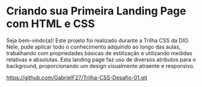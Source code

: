 # Criando sua Primeira Landing Page com HTML e CSS
Seja bem-vindo(a)! Este projeto foi realizado durante a Trilha CSS da DIO. Nele, pude aplicar todo o conhecimento adquirido ao longo das aulas, trabalhando com propriedades básicas de estilização e utilizando medidas relativas e absolutas. Esta landing page faz uso de diversos atributos para o background, proporcionando um design visualmente atraente e responsivo.

https://github.com/GabrielF27/Trilha-CSS-Desafio-01.git
